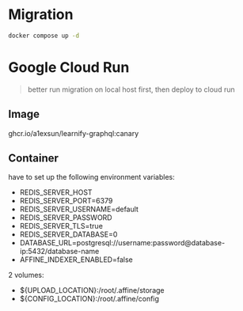 # Migration

```bash
docker compose up -d
```

# Google Cloud Run

> better run migration on local host first, then deploy to cloud run

## Image

ghcr.io/a1exsun/learnify-graphql:canary

## Container

have to set up the following environment variables:

- REDIS_SERVER_HOST
- REDIS_SERVER_PORT=6379
- REDIS_SERVER_USERNAME=default
- REDIS_SERVER_PASSWORD
- REDIS_SERVER_TLS=true 
- REDIS_SERVER_DATABASE=0
- DATABASE_URL=postgresql://username:password@database-ip:5432/database-name
- AFFINE_INDEXER_ENABLED=false

2 volumes:

- ${UPLOAD_LOCATION}:/root/.affine/storage
- ${CONFIG_LOCATION}:/root/.affine/config